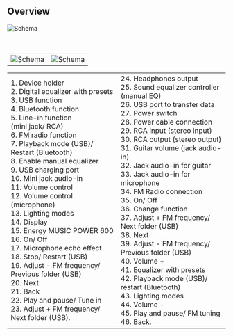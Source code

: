 ## Overview


![Schema](http://static.energysistem.com/images/manuals/42360/59c36d97f1ac2.jpg)<br> <br> <br>

|  |  |
|:-------|:-------|
|![Schema](http://static.energysistem.com/images/manuals/42360/59c36e1f28f30.jpg)|![Schema](http://static.energysistem.com/images/manuals/42360/59c375cb14b60.jpg)|

|  |  |
|:-------|:-------|
|1. Device holder <br>2. Digital equalizer with presets <br>3. USB function <br>4. Bluetooth function <br>5. Line-in function <br> (mini jack/ RCA) <br>6. FM radio function <br>7. Playback mode (USB)/ Restart (Bluetooth)  <br>8. Enable manual equalizer <br>9. USB charging port <br>10. Mini jack audio-in <br>11. Volume control <br>12. Volume control (microphone) <br>13. Lighting modes <br>14. Display <br>15. Energy MUSIC POWER 600 <br>16. On/ Off  <br>17. Microphone echo effect <br>18. Stop/ Restart (USB) <br>19. Adjust - FM frequency/ Previous folder (USB) <br>20. Next <br>21. Back <br>22. Play and pause/ Tune in <br>23. Adjust + FM frequency/ Next folder (USB).|24. Headphones output <br>25. Sound equalizer controller (manual EQ) <br>26. USB port to transfer data <br>27. Power switch <br>28. Power cable connection <br>29. RCA input (stereo input) <br>30. RCA output (stereo output) <br>31. Guitar volume (jack audio-in) <br>32. Jack audio-in for guitar <br>33. Jack audio-in for microphone  <br>34. FM Radio connection <br>35. On/ Off  <br>36. Change function <br>37. Adjust + FM frequency/ Next folder (USB) <br>38. Next <br>39. Adjust - FM frequency/ Previous folder (USB) <br>40. Volume + <br>41. Equalizer with presets <br>42. Playback mode (USB)/ restart (Bluetooth)  <br>43. Lighting modes <br>44. Volume - <br>45. Play and pause/ FM tuning <br>46. Back.|

